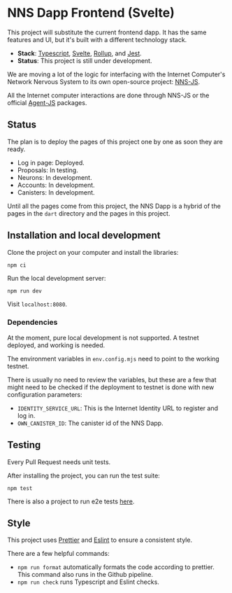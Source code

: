 # NNS Dapp Frontend (Svelte)

This project will substitute the current frontend dapp. It has the same features and UI, but it's built with a different technology stack.

- **Stack**: [Typescript](https://www.typescriptlang.org/), [Svelte](https://svelte.dev/), [Rollup](https://rollupjs.org/guide/en/), and [Jest](https://jestjs.io/).
- **Status**: This project is still under development.

We are moving a lot of the logic for interfacing with the Internet Computer's Network Nervous System to its own open-source project: [NNS-JS](https://github.com/dfinity/nns-js).

All the Internet computer interactions are done through NNS-JS or the official [Agent-JS](https://github.com/dfinity/agent-js) packages.

## Status

The plan is to deploy the pages of this project one by one as soon they are ready.

- Log in page: Deployed.
- Proposals: In testing.
- Neurons: In development.
- Accounts: In development.
- Canisters: In development.

Until all the pages come from this project, the NNS Dapp is a hybrid of the pages in the `dart` directory and the pages in this project.

## Installation and local development

Clone the project on your computer and install the libraries:

``` bash
npm ci
```

Run the local development server:

```
npm run dev
```

Visit `localhost:8080`.

### Dependencies

At the moment, pure local development is not supported. A testnet deployed, and working is needed.

The environment variables in `env.config.mjs` need to point to the working testnet.

There is usually no need to review the variables, but these are a few that might need to be checked if the deployment to testnet is done with new configuration parameters:

- `IDENTITY_SERVICE_URL`: This is the Internet Identity URL to register and log in.
- `OWN_CANISTER_ID`: The canister id of the NNS Dapp.

## Testing

Every Pull Request needs unit tests.

After installing the project, you can run the test suite:

```
npm test
```

There is also a project to run e2e tests [here](../../e2e-tests/README.md).

## Style

This project uses [Prettier](https://prettier.io/) and [Eslint](https://eslint.org/) to ensure a consistent style.

There are a few helpful commands:

- `npm run format` automatically formats the code according to prettier. This command also runs in the Github pipeline.
- `npm run check` runs Typescript and Eslint checks.
